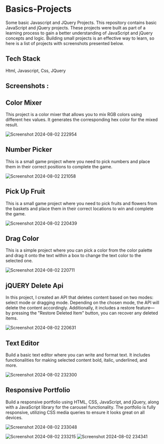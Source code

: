 # Basics-Projects
Some basic Javascript and JQuery Projects.
This repository contains basic JavaScript and jQuery projects. These projects were built as part of a learning process to gain a better understanding of JavaScript and jQuery concepts and logic. Building small projects is an effective way to learn, so here is a list of projects with screenshots presented below.

## Tech Stack
Html, Javascript, Css, JQuery

## Screenshots :

## Color Mixer
This project is a color mixer that allows you to mix RGB colors using different hex values. It generates the corresponding hex color for the mixed result.

![Screenshot 2024-08-02 222954](https://github.com/user-attachments/assets/b1c6b24e-925b-4d9b-a387-7ed73e358a93)

## Number Picker
This is a small game project where you need to pick numbers and place them in their correct positions to complete the game.

![Screenshot 2024-08-02 221058](https://github.com/user-attachments/assets/b5ce565c-10f5-4bd4-bc78-11884f8ba869)

## Pick Up Fruit
This is a small game project where you need to pick fruits and flowers from the baskets and place them in their correct locations to win and complete the game.

![Screenshot 2024-08-02 220439](https://github.com/user-attachments/assets/a1227c98-0d6f-4e34-bb6a-f6057a7a81bc)

## Drag Color
This is a simple project where you can pick a color from the color palette and drag it onto the text within a box to change the text color to the selected one.

![Screenshot 2024-08-02 220711](https://github.com/user-attachments/assets/dd4a7739-bd0f-43d7-b377-ea152ac0f60d)

## jQUERY Delete Api
In this project, I created an API that deletes content based on two modes: select mode or dragging mode. Depending on the chosen mode, the API will delete the content accordingly. Additionally, it includes a restore feature—by pressing the "Restore Deleted Item" button, you can recover any deleted items.

![Screenshot 2024-08-02 220631](https://github.com/user-attachments/assets/efa9962b-1a22-4794-99c8-11f3e02dae3f)

## Text Editor 
Build a basic text editor where you can write and format text. It includes functionalities for making selected content bold, italic, underlined, and more.

![Screenshot 2024-08-02 232300](https://github.com/user-attachments/assets/617c0a2b-3fdb-4410-8410-64b2314b3bcc)

## Responsive Portfolio 
Build a responsive portfolio using HTML, CSS, JavaScript, and jQuery, along with a JavaScript library for the carousel functionality. The portfolio is fully responsive, utilizing CSS media queries to ensure it looks great on all devices.

![Screenshot 2024-08-02 233048](https://github.com/user-attachments/assets/579b280e-4338-4594-8193-422a76009ad9)

  ![Screenshot 2024-08-02 233215](https://github.com/user-attachments/assets/0a6d3527-5b70-4742-99da-84ccce9f2df0)  ![Screenshot 2024-08-02 234341](https://github.com/user-attachments/assets/869ad69d-cd79-4c3f-a847-985c3a111f12)





